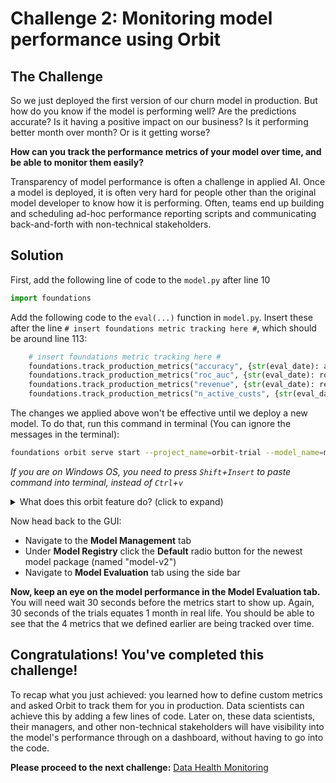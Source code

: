 # Challenge 2: Monitoring model performance using Orbit

## The Challenge
So we just deployed the first version of our churn model in production. But how do you know if the model is performing well?  Are the predictions accurate? Is it having a positive impact on our business? Is it performing better month over month? Or is it getting worse?

**How can you track the performance metrics of your model over time, and be able to monitor them easily?**

Transparency of model performance is often a challenge in applied AI. Once a model is deployed, it is often very hard for people other than the original model developer to know how it is performing. Often, teams end up building and scheduling ad-hoc performance reporting scripts and communicating back-and-forth with non-technical stakeholders.

## Solution

First, add the following line of code to the `model.py` after line 10
```python
import foundations
```

Add the following code to the `eval(...)` function in `model.py`. Insert these after the line `# insert foundations metric tracking here #`, which should be around line 113:

```python
    # insert foundations metric tracking here #
    foundations.track_production_metrics("accuracy", {str(eval_date): accuracy})
    foundations.track_production_metrics("roc_auc", {str(eval_date): roc_auc})
    foundations.track_production_metrics("revenue", {str(eval_date): revenue})
    foundations.track_production_metrics("n_active_custs", {str(eval_date): n_active_custs})
```
The changes we applied above won't be effective until we deploy a new model. To do that, run this command in terminal (You can ignore the messages in the terminal):
```bash
foundations orbit serve start --project_name=orbit-trial --model_name=model-v2 --project_directory=./ --env=scheduler
```
_If you are on Windows OS, you need to press `Shift`+`Insert` to paste command into terminal, instead of `Ctrl`+`v`_

<details>
  <summary>What does this orbit feature do? (click to expand)</summary>
<br>

Orbit allows you to specify custom metric calculation code and tracks the resulting metrics. After we deploy this model, Orbit will package the code and automate metric tracking which is visualized in the Orbit GUI. In this example, we are monitoring 4 metrics. The first two are standard metrics for classification models and the other two are business metrics.

-------------------------------------------------------------------------------------------------------------------------
</details>

Now head back to the GUI:
* Navigate to the **Model Management** tab
* Under **Model Registry** click the **Default** radio button for the newest model package (named "model-v2")
* Navigate to **Model Evaluation** tab using the side bar

**Now, keep an eye on the model performance in the Model Evaluation tab.** You will need wait 30 seconds before the metrics start to show up. Again, 30 seconds of the trials equates 1 month in real life. You should be able to see that the 4 metrics that we defined earlier are being tracked over time.

## Congratulations! You've completed this challenge!

To recap what you just achieved: you learned how to define custom metrics and asked Orbit to track them for you in production. Data scientists can achieve this by adding a few lines of code. Later on, these data scientists, their managers, and other non-technical stakeholders will have visibility into the model's performance through on a dashboard, without having to go into the code.

**Please proceed to the next challenge:** [Data Health Monitoring](https://github.com/dessa-public/orbit-trial-tutorials/blob/2.0/pt3-data-health-monitoring.md)

